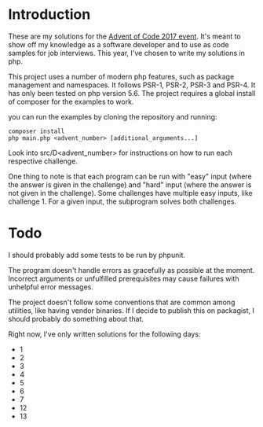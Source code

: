 # Introduction

These are my solutions for the [Advent of Code 2017 event](http://adventofcode.com/2017).
It's meant to show off my knowledge as a software developer and to use as code samples for job interviews.
This year, I've chosen to write my solutions in php.

This project uses a number of modern php features, such as package management and namespaces.
It follows PSR-1, PSR-2, PSR-3 and PSR-4.
It has only been tested on php version 5.6.
The project requires a global install of composer for the examples to work.

you can run the examples by cloning the repository and running:

```shell
composer install
php main.php <advent_number> [additional_arguments...]
```

Look into src/D<advent_number> for instructions on how to run each respective challenge.

One thing to note is that each program can be run with "easy" input (where the answer is given in the challenge)
and "hard" input (where the answer is not given in the challenge).
Some challenges have multiple easy inputs, like challenge 1.
For a given input, the subprogram solves both challenges.

# Todo
I should probably add some tests to be run by phpunit.

The program doesn't handle errors as gracefully as possible at the moment.
Incorrect arguments or unfulfilled prerequisites may cause failures with unhelpful error messages.

The project doesn't follow some conventions that are common among utilities, like having vendor binaries.
If I decide to publish this on packagist, I should probably do something about that.

Right now, I've only written solutions for the following days:
* 1
* 2
* 3
* 4
* 5
* 6
* 7
* 12
* 13